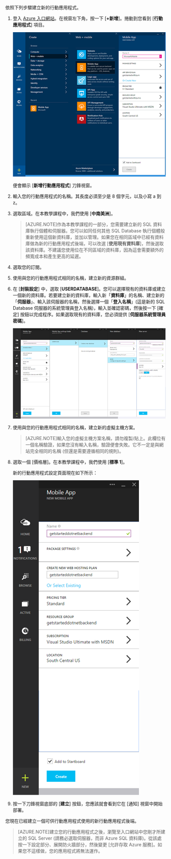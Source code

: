 

依照下列步驟建立新的行動應用程式。

1. 登入 [Azure 入口網站]。在視窗左下角，按一下 [**+新增**]。捲動到您看到 [**行動應用程式**] 項目。

    ![](./media/app-service-mobile-dotnet-backend-create-new-service-preview/new-mobile-app.png)

    便會顯示 [**新增行動應用程式**] 刀鋒視窗。

2. 輸入您的行動應用程式的名稱。其長度必須至少是 8 個字元，以及小寫 a 到 z。

7. 選取區域。在本教學課程中，我們使用 [**中南美洲**]。

    > [AZURE.NOTE]作為本教學課程的一部分，您需要建立新的 SQL 資料庫執行個體和伺服器。您可以如同任何其他 SQL Database 執行個體般重新使用這個新資料庫，並加以管理。如果您在相同區域中已經有資料庫做為新的行動應用程式後端，可以改選 [**使用現有資料庫**]，然後選取該資料庫。不建議您使用位在不同區域的資料庫，因為這會需要額外的頻寬成本和產生更高的延遲。

3. 選取您的訂閱。

4. 使用與您的行動應用程式相同的名稱，建立新的資源群組。

5. 在 [**封裝設定**] 中，選取 [**USERDATABASE**]。您可以選擇現有的資料庫或建立一個新的資料庫。若要建立新的資料庫，輸入新「**資料庫**」的名稱、建立新的「**伺服器**」、輸入該伺服器的名稱，然後選擇一個「**登入名稱**」(這是新的 SQL Database 伺服器的系統管理員登入名稱)，輸入並確認密碼，然後按一下 [確定] 按鈕以完成程序。如果選取現有的資料庫，您必須提供 [**伺服器系統管理員密碼**]。

    ![](./media/app-service-mobile-dotnet-backend-create-new-service-preview/dotnet-backend-create-db.png)

6. 使用與您的行動應用程式相同的名稱，建立新的虛擬主機方案。

    > [AZURE.NOTE]輸入您的虛擬主機方案名稱，請勿複製/貼上。此欄位有一個名稱驗證，如果您沒有輸入名稱，驗證便會失敗。它不一定是與網站完全相同的名稱 (但還是需要遵循相同的規則)。

8. 選取一個 [價格層]。在本教學課程中，我們使用 [**標準 1**]。

    新的行動應用程式設定頁面現在如下所示：

    ![](./media/app-service-mobile-dotnet-backend-create-new-service-preview/dotnet-backend-create.png)

9. 按一下刀鋒視窗底部的 [**建立**] 按鈕，您應該就會看到它在 [通知] 視窗中開始部署。

您現在已經建立一個可供行動應用程式使用的新行動應用程式後端。

> [AZURE.NOTE]建立您的行動應用程式之後，瀏覽至入口網站中您剛才所建立的 SQL Server (請務必選取伺服器，而非 Azure SQL 資料庫)。從該處按一下設定部分、展開防火牆部分，然後變更 [允許存取 Azure 服務]。如果您不這樣做，您的應用程式將無法運作。

<!-- URLs. -->
[Azure 入口網站]: https://portal.azure.com/

<!---HONumber=August15_HO6-->